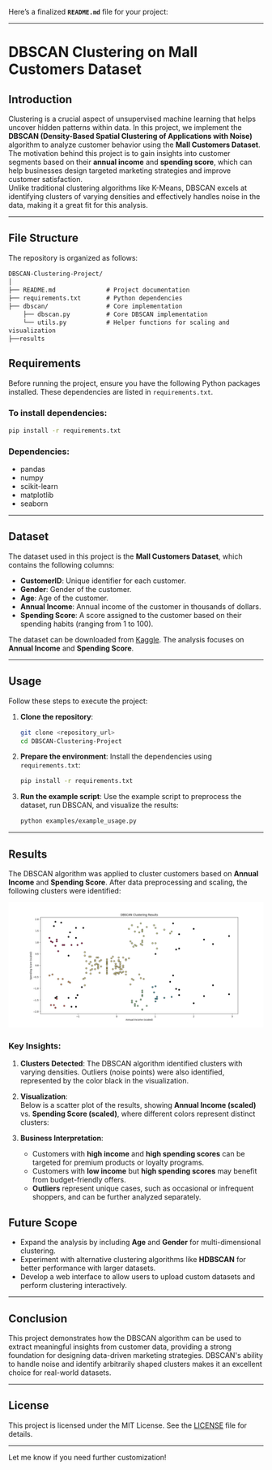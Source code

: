 Here’s a finalized **`README.md`** file for your project:  

---

# **DBSCAN Clustering on Mall Customers Dataset**

## **Introduction**
Clustering is a crucial aspect of unsupervised machine learning that helps uncover hidden patterns within data. In this project, we implement the **DBSCAN (Density-Based Spatial Clustering of Applications with Noise)** algorithm to analyze customer behavior using the **Mall Customers Dataset**.  
The motivation behind this project is to gain insights into customer segments based on their **annual income** and **spending score**, which can help businesses design targeted marketing strategies and improve customer satisfaction.  
Unlike traditional clustering algorithms like K-Means, DBSCAN excels at identifying clusters of varying densities and effectively handles noise in the data, making it a great fit for this analysis.

---

## **File Structure**
The repository is organized as follows:

```plaintext
DBSCAN-Clustering-Project/
│
├── README.md              # Project documentation
├── requirements.txt       # Python dependencies
├── dbscan/                # Core implementation
    ├── dbscan.py          # Core DBSCAN implementation
    └── utils.py           # Helper functions for scaling and visualization
├──results
```



## **Requirements**
Before running the project, ensure you have the following Python packages installed. These dependencies are listed in `requirements.txt`.

### **To install dependencies**:
```bash
pip install -r requirements.txt
```

### **Dependencies:**
- pandas
- numpy
- scikit-learn
- matplotlib
- seaborn

---

## **Dataset**
The dataset used in this project is the **Mall Customers Dataset**, which contains the following columns:  
- **CustomerID**: Unique identifier for each customer.  
- **Gender**: Gender of the customer.  
- **Age**: Age of the customer.  
- **Annual Income**: Annual income of the customer in thousands of dollars.  
- **Spending Score**: A score assigned to the customer based on their spending habits (ranging from 1 to 100).

The dataset can be downloaded from [Kaggle](https://www.kaggle.com/datasets/shwetabh123/mall-customers). The analysis focuses on **Annual Income** and **Spending Score**.

---

## **Usage**
Follow these steps to execute the project:

1. **Clone the repository**:
   ```bash
   git clone <repository_url>
   cd DBSCAN-Clustering-Project
   ```

2. **Prepare the environment**:
   Install the dependencies using `requirements.txt`:
   ```bash
   pip install -r requirements.txt
   ```

3. **Run the example script**:
   Use the example script to preprocess the dataset, run DBSCAN, and visualize the results:
   ```bash
   python examples/example_usage.py
   ```

---

## **Results**
The DBSCAN algorithm was applied to cluster customers based on **Annual Income** and **Spending Score**. After data preprocessing and scaling, the following clusters were identified:

   ![DBSCAN Clustering Results](https://github.com/DnyaneshU/DBSCAN-Clustering-Project/blob/main/Results/Clustering%20Result.png)

### **Key Insights:**
1. **Clusters Detected**: The DBSCAN algorithm identified clusters with varying densities. Outliers (noise points) were also identified, represented by the color black in the visualization.
2. **Visualization**:  
   Below is a scatter plot of the results, showing **Annual Income (scaled)** vs. **Spending Score (scaled)**, where different colors represent distinct clusters:



3. **Business Interpretation**:
   - Customers with **high income** and **high spending scores** can be targeted for premium products or loyalty programs.  
   - Customers with **low income** but **high spending scores** may benefit from budget-friendly offers.  
   - **Outliers** represent unique cases, such as occasional or infrequent shoppers, and can be further analyzed separately.



## **Future Scope**
- Expand the analysis by including **Age** and **Gender** for multi-dimensional clustering.  
- Experiment with alternative clustering algorithms like **HDBSCAN** for better performance with larger datasets.  
- Develop a web interface to allow users to upload custom datasets and perform clustering interactively.  

---

## **Conclusion**
This project demonstrates how the DBSCAN algorithm can be used to extract meaningful insights from customer data, providing a strong foundation for designing data-driven marketing strategies. DBSCAN's ability to handle noise and identify arbitrarily shaped clusters makes it an excellent choice for real-world datasets.

---

## **License**
This project is licensed under the MIT License. See the [LICENSE](LICENSE) file for details.

---

Let me know if you need further customization!
